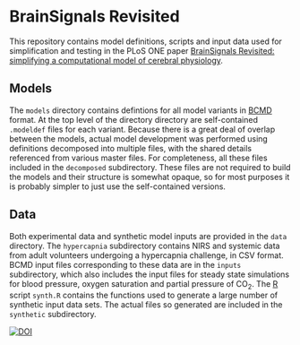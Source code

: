 # BrainSignals Revisited
This repository contains model definitions, scripts and input data used for simplification and testing in the PLoS ONE paper [BrainSignals Revisited: simplifying a computational model of cerebral physiology][bsrv].

## Models
The `models` directory contains defintions for all model variants in [BCMD][bcmd] format. At the top level of the directory directory are self-contained `.modeldef` files for each variant. Because there is a great deal of overlap between the models, actual model development was performed using definitions decomposed into multiple files, with the shared details referenced from various master files. For completeness, all these files included in the `decomposed` subdirectory. These files are not required to build the models and their structure is somewhat opaque, so for most purposes it is probably simpler to just use the self-contained versions.

## Data
Both experimental data and synthetic model inputs are provided in the `data` directory. The `hypercapnia` subdirectory contains NIRS and systemic data from adult volunteers undergoing a hypercapnia challenge, in CSV format. BCMD input files corresponding to these data are in the `inputs` subdirectory, which also includes the input files for steady state simulations for blood pressure, oxygen saturation and partial pressure of CO<sub>2</sub>. The [R][r] script `synth.R` contains the functions used to generate a large number of synthetic input data sets. The actual files so generated are included in the `synthetic` subdirectory.

[![DOI](https://zenodo.org/badge/doi/10.5281/zenodo.16776.svg)](http://dx.doi.org/10.5281/zenodo.16776)

[bcmd]: https://github.com/bcmd/BCMD
[bsrv]: http://www.plosone.org "(NB: final URL will be added after publication)"
[r]: http://www.r-project.org
